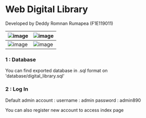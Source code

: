 # Web Digital Library

Developed by Deddy Romnan Rumapea (F1E119011) 

|![image](https://user-images.githubusercontent.com/14845590/175759807-a2ab2925-7c5a-43dc-b715-7de7ed330078.png)|![image](https://user-images.githubusercontent.com/14845590/175759819-11a32361-03fe-4b11-bd63-74634faf6bf1.png)|
|-|-|
|![image](https://user-images.githubusercontent.com/14845590/175759823-909f09ab-7c47-4a7e-bf69-22da7035bb60.png)|![image](https://user-images.githubusercontent.com/14845590/175759841-f43b0e66-b3b0-4166-8f8e-d7fb95407ee8.png)|


### 1 : Database
You can find exported database in .sql format on 'database/digital_library.sql'

### 2 : Log In
Default admin account :
username : admin
password : admin890

You can also register new account to access index page
